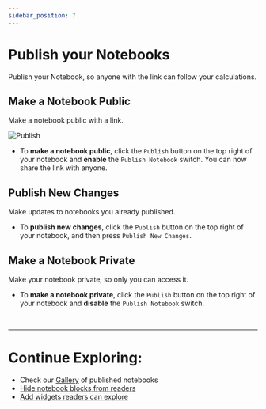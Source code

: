 ```yaml
---
sidebar_position: 7
---
```


# Publish your Notebooks

Publish your Notebook, so anyone with the link can follow your calculations.

## Make a Notebook Public

Make a notebook public with a link.

![Publish](https://user-images.githubusercontent.com/12210180/198083883-9ce40254-d19d-4176-b93d-fa6b4e2565c0.gif)

- To **make a notebook public**, click the `Publish` button on the top right of your notebook and **enable** the `Publish Notebook` switch. You can now share the link with anyone.

## Publish New Changes

Make updates to notebooks you already published.

- To **publish new changes**, click the `Publish` button on the top right of your notebook, and then press `Publish New Changes`.

## Make a Notebook Private

Make your notebook private, so only you can access it.

- To **make a notebook private**, click the `Publish` button on the top right of your notebook and **disable** the `Publish Notebook` switch.

<br />

---

# Continue Exploring:

- Check our [Gallery](/docs/gallery) of published notebooks
- [Hide notebook blocks from readers](/docs/quick-start/blocks#hide-a-block-from-a-reader)
- [Add widgets readers can explore](/docs/quick-start/widgets#create-a-new-widget)
